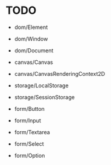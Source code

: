 
# TODO

- dom/Element
- dom/Window
- dom/Document

- canvas/Canvas
- canvas/CanvasRenderingContext2D

- storage/LocalStorage
- storage/SessionStorage

- form/Button
- form/Input
- form/Textarea
- form/Select
- form/Option

